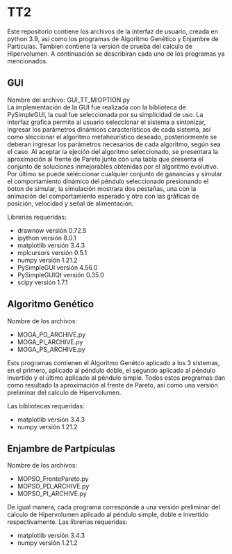 # TT2

Este repositorio contiene los archivos de la interfaz de usuario, creada en python 3.9, así como los programas de Algoritmo Genético y Enjambre de Partículas.
Tambien contiene la versión de prueba del calculo de Hipervolumen. A continuación se describiran cada uno de los programas ya mencionados.

## GUI
Nombre del archivo: GUI_TT_MIOPTION.py <br>
La implementación de la GUI fue realizada con la biblioteca de PySimpleGUI, la cual fue seleccionada por su simplicidad de uso.
La interfaz grafica permite al usuario seleccionar el sistema a sintonizar, ingresar los parámetros dinámicos característicos de cada sistema, así como sleccionar el algoritmo metaheurístico deseado, posteriormente se deberan ingresar los parámetros necesarios de cada algoritmo, según sea el caso.
Al aceptar la ejeción del algoritmo seleccionado, se presentara la aproximación al frente de Pareto junto con una tabla que presenta el conjunto de soluciones inmejorables obtenidas por el algoritmo evolutivo.
Por último se puede seleccionar cualquier conjunto de ganancias y simular el comportamiento dinámico del péndulo seleccionado presionando el boton de simular, la simulación mostrara dos pestañas, una con la animación del comportamiento esperado y otra con las gráficas de posición, velocidad y señal de alimentación.

Librerias requeridas: <br>

* drawnow versión 0.72.5
* ipython versión 8.0.1
* matplotlib versión 3.4.3
* mplcursors versión 0.5.1
* numpy versión 1.21.2
* PySimpleGUI versión 4.56.0
* PySimpleGUIQt versión 0.35.0
* scipy versión 1.7.1

## Algoritmo Genético

Nombre de los archivos:<br>

* MOGA_PD_ARCHIVE.py
* MOGA_PI_ARCHIVE.py
* MOGA_PS_ARCHIVE.py

Ests programas contienen el Algoritmo Genétco aplicado a los 3 sistemas, en el primero, aplicado al péndulo doble, el segundo aplicado al péndulo invertido y el último aplicado al péndulo simple. Todos estos programas dan como resultado la aproximación al frente de Pareto, así como una versión preliminar del calculo de Hipervolumen.

Las bibliotecas requeridas: <br>

* matplotlib versión 3.4.3
* numpy versión 1.21.2

## Enjambre de Partpículas

Nombre de los archivos:

* MOPSO_FrentePareto.py
* MOPSO_PD_ARCHIVE.py
* MOPSO_PI_ARCHIVE.py

De igual manera, cada programa corresponde a una versión preliminar del calculo de Hipervolumen aplicado al péndulo simple, doble e invertido respectivamente.
Las librerias requeridas: <br>

* matplotlib versión 3.4.3
* numpy versión 1.21.2
